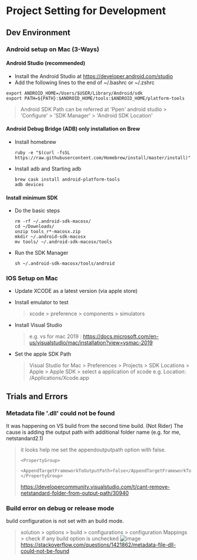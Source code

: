 # Project Setting for Development

## Dev Environment 
### Android setup on Mac (3-Ways)

#### Android Studio (recommended)
* Install the Android Studio at https://developer.android.com/studio
* Add the following lines to the end of ~/.bashrc or ~/.zshrc
 ```
 export ANDROID_HOME=/Users/$USER/Library/Android/sdk
 export PATH=${PATH}:$ANDROID_HOME/tools:$ANDROID_HOME/platform-tools
 ```
 > Android SDK Path can be referred at 'Ppen' android studio > 'Configure' > 'SDK Manager' > 'Android SDK Location'

#### Android Debug Bridge (ADB) only installation on Brew 
- Install homebrew
  ```
  ruby -e "$(curl -fsSL https://raw.githubusercontent.com/Homebrew/install/master/install)"
  ```
- Install adb and Starting adb
  ```
  brew cask install android-platform-tools
  adb devices
  ```

#### Install minimum SDK
- Do the basic steps
  ```
  rm -rf ~/.android-sdk-macosx/
  cd ~/Downloads/
  unzip tools_r*-macosx.zip
  mkdir ~/.android-sdk-macosx
  mv tools/ ~/.android-sdk-macosx/tools
  ```
- Run the SDK Manager
  ```
  sh ~/.android-sdk-macosx/tools/android
  ```

### IOS Setup on Mac
- Update XCODE as a latest version (via apple store)
- Install emulator to test
  > xcode > preference > components > simulators
  
- Install Visual Studio
  > e.g. vs for mac 2019 : https://docs.microsoft.com/en-us/visualstudio/mac/installation?view=vsmac-2019
- Set the apple SDK Path
  > Visual Studio for Mac > Preferences > Projects > SDK Locations > Apple > Apple SDK > select a application of xcode
  > e.g. Location: /Applications/Xcode.app


## Trials and Errors

### Metadata file '.dll' could not be found
It was happening on VS build from the second time build. (Not Rider)
The cause is adding the output path with additional folder name (e.g. for me, netstandard2.1)
> it looks help me set the appendoutputpath option with false.
> ```
> <PropertyGroup>
>  <AppendTargetFrameworkToOutputPath>false</AppendTargetFrameworkToOutputPath>
> </PropertyGroup>
> ```
> https://developercommunity.visualstudio.com/t/cant-remove-netstandard-folder-from-output-path/30940

### Build error on debug or release mode
build configuration is not set with an build mode.
> solution > options > build > configurations > configuration Mappings > check if any build option is unchecked
> ![image](https://user-images.githubusercontent.com/59367560/130784787-aff9bd4d-57c8-4681-af5b-eeccaa930c2c.png)
> https://stackoverflow.com/questions/1421862/metadata-file-dll-could-not-be-found
